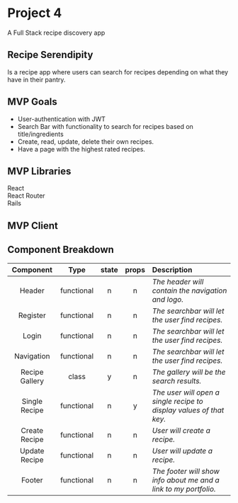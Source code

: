 # Project 4
A Full Stack recipe discovery app

## Recipe Serendipity
Is a recipe app where users can search for recipes depending on what they have in their pantry. 

## MVP Goals
- User-authentication with JWT <br>
- Search Bar with functionality to search for recipes based on title/ingredients<br>
- Create, read, update, delete their own recipes. <br>
- Have a page with the highest rated recipes.  <br>

## MVP Libraries

React<br>
React Router<br>
Rails<br>

## MVP Client



## Component Breakdown
|  Component   |    Type    | state | props | Description                                                      |
| :----------: | :--------: | :---: | :---: | :--------------------------------------------------------------- |
|    Header    | functional |   n   |   n   | _The header will contain the navigation and logo._               |
|  Register  | functional |   n   |   n   | _The searchbar will let the user find recipes._       |
|  Login  | functional |   n   |   n   | _The searchbar will let the user find recipes._       |
|  Navigation  | functional |   n   |   n   | _The searchbar will let the user find recipes._       |
|   Recipe Gallery    |   class    |   y   |   n   | _The gallery will be the search results._      |
| Single Recipe | functional |   n   |   y   | _The user will open a single recipe to display values of that key._                 |
|  Create Recipe  | functional |   n   |   n   | _User will create a recipe._       |
|  Update Recipe  | functional |   n   |   n   | _User will update a recipe._       |
|    Footer    | functional |   n   |   n   | _The footer will show info about me and a link to my portfolio._ |

